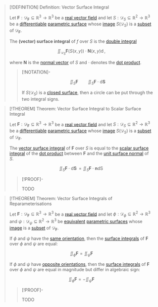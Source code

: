 >[!DEFINITION] Definition: Vector Surface Integral
>
>Let $\mathbf{F}: \mathcal{D}_{\mathbf{F}} \subseteq \mathbb{R}^3 \to \mathbb{R}^3$ be a [real vector field](../Real%20Vector%20Field.md) and let $S: \mathcal{D}_S \subseteq \mathbb{R}^2 \to \mathbb{R}^3$ be a [differentiable](../../../Real%20Vector%20Functions/Differentiation/Differentiability%20of%20Real%20Vector%20Functions.md) [parametric surface](../../../Real%20Vector%20Functions/Parametric%20Surfaces/Parametric%20Surface.md) whose [image](../../../../Functions/Functions.md) $S(\mathcal{D}_S)$ is a [subset](../../../../../Set%20Theory/Sets.md) of $\mathcal{D}_{\mathbf{F}}$.
>
>The **(vector) surface integral** of $f$ over $S$ is the [double integral](../../../Real%20Vector%20Functions/Scalar%20Fields/Integration/Double%20Integrals.md)
>
>$$
>\iint_{\mathcal{D}_S} \mathbf{F}(S(x,y)) \cdot \mathbf{N}(x,y) \mathop{\mathrm{d}\mathcal{D}_S},
>$$
>
>where $\mathbf{N}$ is the [normal vector](../../../Real%20Vector%20Functions/Parametric%20Surfaces/Surface%20Normal%20Vector.md) of $S$ and $\cdot$ denotes the [dot product](../../../../../Algebra/Linear%20Algebra/Matrices/Row%20and%20Column%20Vectors/Real%20Vectors/Real%20Dot%20Product.md).
>
>>[!NOTATION]-
>>
>>$$
>>\iint_S \mathbf{F} \qquad \iint_S \mathbf{F} \cdot \mathrm{d}\mathbf{S}
>>$$
>>
>>If $S(\mathcal{D}_S)$ is a [closed surface](../../../../../Geometry/Euclidean%20Geometry/Surfaces/Closed%20Surfaces.md), then a circle can be put through the two integral signs.
>

>[!THEOREM] Theorem: Vector Surface Integral to Scalar Surface Integral
>
>Let $\mathbf{F}: \mathcal{D}_{\mathbf{F}} \subseteq \mathbb{R}^3 \to \mathbb{R}^3$ be a [real vector field](../Real%20Vector%20Field.md) and let $S: \mathcal{D}_S \subseteq \mathbb{R}^2 \to \mathbb{R}^3$ be a [differentiable](../../../Real%20Vector%20Functions/Differentiation/Differentiability%20of%20Real%20Vector%20Functions.md) [parametric surface](../../../Real%20Vector%20Functions/Parametric%20Surfaces/Parametric%20Surface.md) whose [image](../../../../Functions/Functions.md) $S(\mathcal{D}_S)$ is a [subset](../../../../../Set%20Theory/Sets.md) of $\mathcal{D}_{\mathbf{F}}$.
>
>The [vector surface integral](Vector%20Surface%20Integral.md) of $\mathbf{F}$ over $S$ is equal to the [scalar surface integral](../../Scalar%20Fields/Integration/Scalar%20Surface%20Integrals.md) of the [dot product](../../../../../Algebra/Linear%20Algebra/Matrices/Row%20and%20Column%20Vectors/Real%20Vectors/Real%20Dot%20Product.md) between $\mathbf{F}$ and the [unit surface normal](../../../Real%20Vector%20Functions/Parametric%20Surfaces/Surface%20Normal%20Vector.md) of $S$.
>
>$$
>\iint_S \mathbf{F} \cdot \mathop{\mathrm{d}\mathbf{S}} = \iint_S \mathbf{F} \cdot \mathbf{n} \mathop{\mathrm{d}S}
>$$
>
>>[!PROOF]-
>>
>>TODO
>>
>

>[!THEOREM] Theorem: Vector Surface Integrals of Reparameterisations
>
>Let $\mathbf{F}: \mathcal{D}_{\mathbf{F}} \subseteq \mathbb{R}^3 \to \mathbb{R}^3$ be a [real vector field](../Real%20Vector%20Field.md) and let $\phi: \mathcal{D}_{\phi} \subseteq \mathbb{R}^2 \to \mathbb{R}^3$ and $\psi: \mathcal{D}_{\psi} \subseteq \mathbb{R}^2 \to \mathbb{R}^3$ be [equivalent](../../../Real%20Vector%20Functions/Parametric%20Surfaces/Equivalence%20of%20Parametric%20Surfaces.md) [parametric surfaces](../../../Real%20Vector%20Functions/Parametric%20Surfaces/Parametric%20Surface.md) whose [image](../../../../Functions/Functions.md) is a [subset](../../../../../Set%20Theory/Sets.md) of $\mathcal{D}_{\mathbf{F}}$.
>
>If $\phi$ and $\psi$ have the [same orientation](../../../Real%20Vector%20Functions/Parametric%20Surfaces/Equivalence%20of%20Parametric%20Surfaces.md), then the [surface integrals](Vector%20Surface%20Integral.md) of $\mathbf{F}$ over $\phi$ and $\psi$ are equal:
>
>$$
>\iint_{\phi} \mathbf{F} = \iint_{\psi} \mathbf{F}
>$$
>
>If $\phi$ and $\psi$ have [opposite orientations](../../../Real%20Vector%20Functions/Parametric%20Surfaces/Equivalence%20of%20Parametric%20Surfaces.md), then the [surface integrals](Vector%20Surface%20Integral.md) of $\mathbf{F}$ over $\phi$ and $\psi$ are equal in magnitude but differ in algebraic sign:
>
>$$
>\iint_{\phi} \mathbf{F} = -\iint_{\psi} \mathbf{F}
>$$
>
>>[!PROOF]-
>>
>>TODO
>>
>


